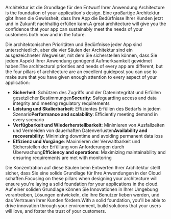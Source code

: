 <span data-ttu-id="7cb69-101">Architektur ist die Grundlage für den Entwurf Ihrer Anwendung.</span><span class="sxs-lookup"><span data-stu-id="7cb69-101">Architecture is the foundation of your application's design.</span></span> <span data-ttu-id="7cb69-102">Eine großartige Architektur gibt Ihnen die Gewissheit, dass Ihre App die Bedürfnisse Ihrer Kunden jetzt und in Zukunft nachhaltig erfüllen kann.</span><span class="sxs-lookup"><span data-stu-id="7cb69-102">A great architecture will give you the confidence that your app can sustainably meet the needs of your customers both now and in the future.</span></span>

<span data-ttu-id="7cb69-103">Die architektonischen Prioritäten und Bedürfnisse jeder App sind unterschiedlich, aber die vier Säulen der Architektur sind ein ausgezeichneter Wegweiser, mit dem Sie sicherstellen können, dass Sie jedem Aspekt Ihrer Anwendung genügend Aufmerksamkeit gewidmet haben:</span><span class="sxs-lookup"><span data-stu-id="7cb69-103">The architectural priorities and needs of every app are different, but the four pillars of architecture are an excellent guidepost you can use to make sure that you have given enough attention to every aspect of your application:</span></span>

- <span data-ttu-id="7cb69-104">**Sicherheit**: Schützen des Zugriffs und der Datenintegrität und Erfüllen gesetzlicher Bestimmungen</span><span class="sxs-lookup"><span data-stu-id="7cb69-104">**Security**: Safeguarding access and data integrity and meeting regulatory requirements</span></span>
- <span data-ttu-id="7cb69-105">**Leistung und Skalierbarkeit**: Effizientes Erfüllen des Bedarfs in jedem Szenario</span><span class="sxs-lookup"><span data-stu-id="7cb69-105">**Performance and scalability**: Efficiently meeting demand in every scenario</span></span>
- <span data-ttu-id="7cb69-106">**Verfügbarkeit und Wiederherstellbarkeit**: Minimieren von Ausfallzeiten und Vermeiden von dauerhaften Datenverlusten</span><span class="sxs-lookup"><span data-stu-id="7cb69-106">**Availability and recoverability**: Minimizing downtime and avoiding permanent data loss</span></span>
- <span data-ttu-id="7cb69-107">**Effizienz und Vorgänge**: Maximieren der Verwaltbarkeit und Sicherstellen der Erfüllung von Anforderungen durch Überwachung</span><span class="sxs-lookup"><span data-stu-id="7cb69-107">**Efficiency and operations**: Maximizing maintainability and ensuring requirements are met with monitoring</span></span>

<span data-ttu-id="7cb69-108">Die Konzentration auf diese Säulen beim Entwerfen Ihrer Architektur stellt sicher, dass Sie eine solide Grundlage für Ihre Anwendungen in der Cloud schaffen.</span><span class="sxs-lookup"><span data-stu-id="7cb69-108">Focusing on these pillars when designing your architecture will ensure you're laying a solid foundation for your applications in the cloud.</span></span> <span data-ttu-id="7cb69-109">Auf einer soliden Grundlage können Sie Innovationen in Ihrer Umgebung vorantreiben, Lösungen entwickeln, die Ihre Benutzer lieben werden, und das Vertrauen Ihrer Kunden fördern.</span><span class="sxs-lookup"><span data-stu-id="7cb69-109">With a solid foundation, you'll be able to drive innovation through your environment, build solutions that your users will love, and foster the trust of your customers.</span></span>